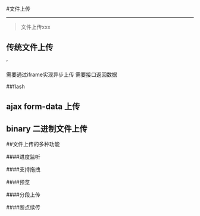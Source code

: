 #文件上传

---

>文件上传xxx

## 传统文件上传

’<form >

需要通过iframe实现异步上传
需要接口返回数据

##flash


## ajax form-data 上传


## binary 二进制文件上传


##文件上传的多种功能


####进度监听

####支持拖拽

####预览

####分段上传

####断点续传